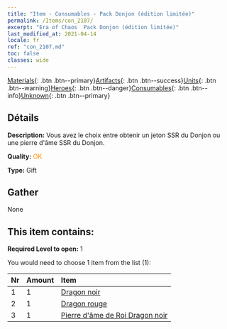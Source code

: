 ```yaml
---
title: "Item - Consumables - Pack Donjon (édition limitée)"
permalink: /Items/con_2107/
excerpt: "Era of Chaos  Pack Donjon (édition limitée)"
last_modified_at: 2021-04-14
locale: fr
ref: "con_2107.md"
toc: false
classes: wide
---
```

 [Materials](/fr/Items/){: .btn .btn--primary}[Artifacts](/fr/Items/Artifacts/){: .btn .btn--success}[Units](/fr/Items/Units/){: .btn .btn--warning}[Heroes](/fr/Items/Heroes/){: .btn .btn--danger}[Consumables](/fr/Items/Consumables/){: .btn .btn--info}[Unknown](/fr/Items/Unknown/){: .btn .btn--primary}

## Détails
 **Description:** Vous avez le choix entre obtenir un jeton SSR du Donjon ou une pierre d'âme SSR du Donjon.

 **Quality:** <span style="color: #FF8C00">OK</span>

 **Type:** Gift

## Gather

  None

## This item contains:

 **Required Level to open:** 1

 You would need to choose 1 item from the list (1):

  | Nr | Amount |     Item    |
  |:---|:-------|:------------|
  | 1 | 1 | [Dragon noir](/fr/Items/unt_250/) | 
  | 2 | 1 | [Dragon rouge](/fr/Items/unt_251/) | 
  | 3 | 1 | [Pierre d'âme de Roi Dragon noir](/fr/Items/unt_334/) | 
